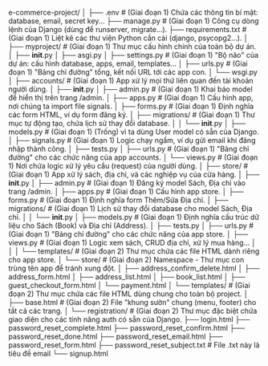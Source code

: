 e-commerce-project/
│
├── .env                  # (Giai đoạn 1) Chứa các thông tin bí mật: database, email, secret key...
├── manage.py             # (Giai đoạn 1) Công cụ dòng lệnh của Django (dùng để runserver, migrate...).
├── requirements.txt      # (Giai đoạn 1) Liệt kê các thư viện Python cần cài (django, psycopg2...).
│
├── myproject/            # (Giai đoạn 1) Thư mục cấu hình chính của toàn bộ dự án.
│   ├── __init__.py
│   ├── asgi.py
│   ├── settings.py       # (Giai đoạn 1) "Bộ não" của dự án: cấu hình database, apps, email, templates...
│   ├── urls.py           # (Giai đoạn 1) "Bảng chỉ đường" tổng, kết nối URL tới các app con.
│   └── wsgi.py
│
├── accounts/             # (Giai đoạn 1) App xử lý mọi thứ liên quan đến tài khoản người dùng.
│   ├── __init__.py
│   ├── admin.py          # (Giai đoạn 1) Khai báo model để hiển thị trên trang /admin.
│   ├── apps.py           # (Giai đoạn 1) Cấu hình app, nơi chúng ta import file signals.
│   ├── forms.py          # (Giai đoạn 1) Định nghĩa các form HTML, ví dụ form đăng ký.
│   ├── migrations/       # (Giai đoạn 1) Thư mục tự động tạo, chứa lịch sử thay đổi database.
│   │   └── __init__.py
│   ├── models.py         # (Giai đoạn 1) (Trống) vì ta dùng User model có sẵn của Django.
│   ├── signals.py        # (Giai đoạn 1) Logic chạy ngầm, ví dụ gửi email khi đăng nhập thành công.
│   ├── tests.py
│   ├── urls.py           # (Giai đoạn 1) "Bảng chỉ đường" cho các chức năng của app accounts.
│   └── views.py          # (Giai đoạn 1) Nơi chứa logic xử lý yêu cầu (request) của người dùng.
│
├── store/                # (Giai đoạn 1) App xử lý sách, địa chỉ, và các nghiệp vụ của cửa hàng.
│   ├── __init__.py
│   ├── admin.py          # (Giai đoạn 1) Đăng ký model Sách, Địa chỉ vào trang /admin.
│   ├── apps.py           # (Giai đoạn 1) Cấu hình app store.
│   ├── forms.py          # (Giai đoạn 1) Định nghĩa form Thêm/Sửa Địa chỉ.
│   ├── migrations/       # (Giai đoạn 1) Lịch sử thay đổi database cho model Sách, Địa chỉ.
│   │   └── __init__.py
│   ├── models.py         # (Giai đoạn 1) Định nghĩa cấu trúc dữ liệu cho Sách (Book) và Địa chỉ (Address).
│   ├── tests.py
│   ├── urls.py           # (Giai đoạn 1) "Bảng chỉ đường" cho các chức năng của app store.
│   ├── views.py          # (Giai đoạn 1) Logic xem sách, CRUD địa chỉ, xử lý mua hàng...
│   │
│   └── templates/        # (Giai đoạn 2) Thư mục chứa các file HTML dành riêng cho app store.
│       └── store/        # (Giai đoạn 2) Namespace - Thư mục con trùng tên app để tránh xung đột.
│           ├── address_confirm_delete.html
│           ├── address_form.html
│           ├── address_list.html
│           ├── book_list.html
│           ├── guest_checkout_form.html
│           └── payment.html
│
└── templates/            # (Giai đoạn 2) Thư mục chứa các file HTML dùng chung cho toàn bộ project.
    │
    ├── base.html         # (Giai đoạn 2) File "khung sườn" chung (menu, footer) cho tất cả các trang.
    │
    └── registration/     # (Giai đoạn 2) Thư mục đặc biệt chứa giao diện cho các tính năng auth có sẵn của Django.
        ├── login.html
        ├── password_reset_complete.html
        ├── password_reset_confirm.html
        ├── password_reset_done.html
        ├── password_reset_email.html
        ├── password_reset_form.html
        ├── password_reset_subject.txt  # File .txt này là tiêu đề email
        └── signup.html